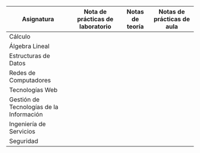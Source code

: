 | Asignatura                           | Nota de prácticas de laboratorio | Notas de teoría | Notas de prácticas de aula |
|--------------------------------------|:--------------------------------:|:---------------:|:--:|
| Cálculo                              |                                  |                 |    |
| Álgebra Lineal                       |                                  |                 |    |
| Estructuras de Datos                 |                                  |                 |    |
| Redes de Computadores                |                                  |                 |    |
| Tecnologías Web                      |                                  |                 |    |
| Gestión de Tecnologías de la Información |                              |                 |    |
| Ingeniería de Servicios              |                                  |                 |    |
| Seguridad                            |                                  |                 |    |


